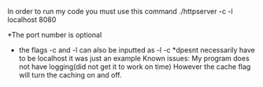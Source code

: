 In order to run my code you must use this command
./httpserver -c -l localhost 8080

*The port number is optional
* the flags -c and -l can also be inputted as -l -c
*dpesnt necessarily have to be localhost it was just an example
Known issues:
My program does not have logging(did not get it to work on time)
However the cache flag will turn the caching on and off.
